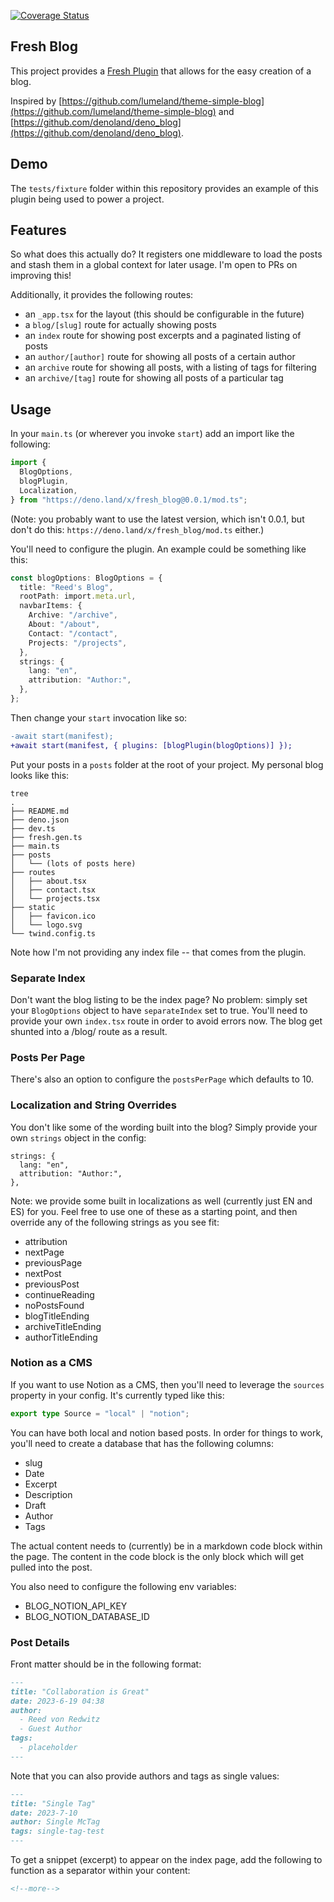 [![Coverage Status](https://coveralls.io/repos/github/deer/fresh_blog/badge.svg?branch=main)](https://coveralls.io/github/deer/fresh_blog?branch=main)

## Fresh Blog

This project provides a
[Fresh Plugin](https://fresh.deno.dev/docs/concepts/plugins) that allows for the
easy creation of a blog.

Inspired by
[https://github.com/lumeland/theme-simple-blog](https://github.com/lumeland/theme-simple-blog)
and
[https://github.com/denoland/deno_blog](https://github.com/denoland/deno_blog).

## Demo

The `tests/fixture` folder within this repository provides an example of this
plugin being used to power a project.

## Features

So what does this actually do? It registers one middleware to load the posts and
stash them in a global context for later usage. I'm open to PRs on improving
this!

Additionally, it provides the following routes:

- an `_app.tsx` for the layout (this should be configurable in the future)
- a `blog/[slug]` route for actually showing posts
- an `index` route for showing post excerpts and a paginated listing of posts
- an `author/[author]` route for showing all posts of a certain author
- an `archive` route for showing all posts, with a listing of tags for filtering
- an `archive/[tag]` route for showing all posts of a particular tag

## Usage

In your `main.ts` (or wherever you invoke `start`) add an import like the
following:

```ts
import {
  BlogOptions,
  blogPlugin,
  Localization,
} from "https://deno.land/x/fresh_blog@0.0.1/mod.ts";
```

(Note: you probably want to use the latest version, which isn't 0.0.1, but don't
do this: `https://deno.land/x/fresh_blog/mod.ts` either.)

You'll need to configure the plugin. An example could be something like this:

```ts
const blogOptions: BlogOptions = {
  title: "Reed's Blog",
  rootPath: import.meta.url,
  navbarItems: {
    Archive: "/archive",
    About: "/about",
    Contact: "/contact",
    Projects: "/projects",
  },
  strings: {
    lang: "en",
    attribution: "Author:",
  },
};
```

Then change your `start` invocation like so:

```diff
-await start(manifest);
+await start(manifest, { plugins: [blogPlugin(blogOptions)] });
```

Put your posts in a `posts` folder at the root of your project. My personal blog
looks like this:

```
tree
.
├── README.md
├── deno.json
├── dev.ts
├── fresh.gen.ts
├── main.ts
├── posts
│   └── (lots of posts here)
├── routes
│   ├── about.tsx
│   ├── contact.tsx
│   └── projects.tsx
├── static
│   ├── favicon.ico
│   └── logo.svg
└── twind.config.ts
```

Note how I'm not providing any index file -- that comes from the plugin.

### Separate Index

Don't want the blog listing to be the index page? No problem: simply set your
`BlogOptions` object to have `separateIndex` set to true. You'll need to provide
your own `index.tsx` route in order to avoid errors now. The blog get shunted
into a /blog/ route as a result.

### Posts Per Page

There's also an option to configure the `postsPerPage` which defaults to 10.

### Localization and String Overrides

You don't like some of the wording built into the blog? Simply provide your own
`strings` object in the config:

```tsx
strings: {
  lang: "en",
  attribution: "Author:",
},
```

Note: we provide some built in localizations as well (currently just EN and ES)
for you. Feel free to use one of these as a starting point, and then override
any of the following strings as you see fit:

- attribution
- nextPage
- previousPage
- nextPost
- previousPost
- continueReading
- noPostsFound
- blogTitleEnding
- archiveTitleEnding
- authorTitleEnding

### Notion as a CMS

If you want to use Notion as a CMS, then you'll need to leverage the `sources`
property in your config. It's currently typed like this:

```ts
export type Source = "local" | "notion";
```

You can have both local and notion based posts. In order for things to work,
you'll need to create a database that has the following columns:

- slug
- Date
- Excerpt
- Description
- Draft
- Author
- Tags

The actual content needs to (currently) be in a markdown code block within the
page. The content in the code block is the only block which will get pulled into
the post.

You also need to configure the following env variables:

- BLOG_NOTION_API_KEY
- BLOG_NOTION_DATABASE_ID

### Post Details

Front matter should be in the following format:

```md
---
title: "Collaboration is Great"
date: 2023-6-19 04:38
author:
  - Reed von Redwitz
  - Guest Author
tags:
  - placeholder
---
```

Note that you can also provide authors and tags as single values:

```md
---
title: "Single Tag"
date: 2023-7-10
author: Single McTag
tags: single-tag-test
---
```

To get a snippet (excerpt) to appear on the index page, add the following to
function as a separator within your content:

```md
<!--more-->
```
